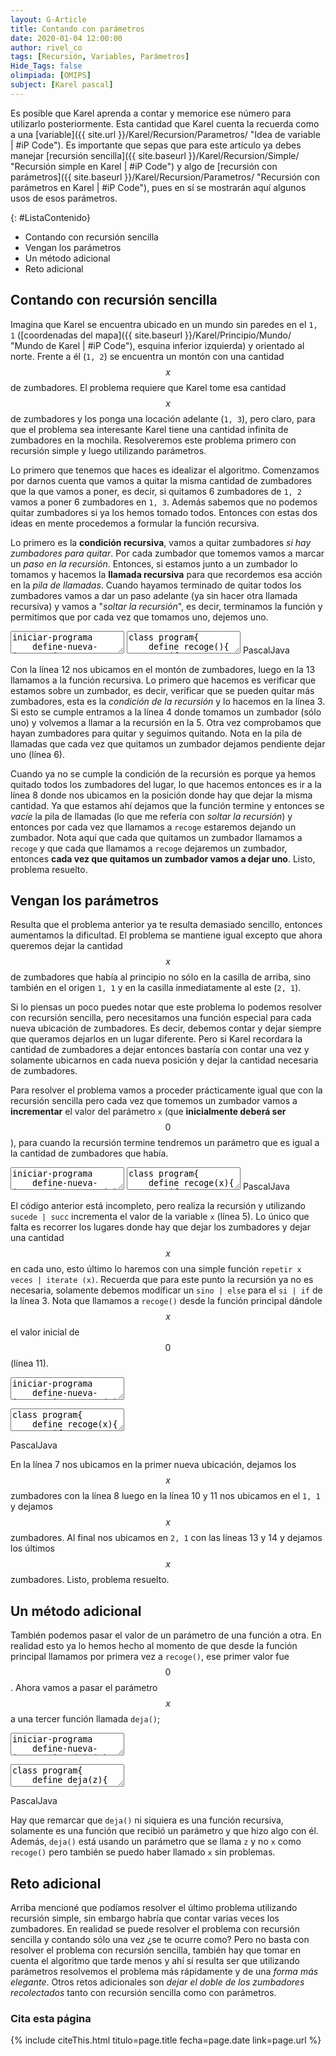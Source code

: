 ```yaml
---
layout: G-Article
title: Contando con parámetros
date: 2020-01-04 12:00:00
author: rivel_co
tags: [Recursión, Variables, Parámetros]
Hide_Tags: false
olimpiada: [OMIPS]
subject: [Karel pascal]
---
```


Es posible que Karel aprenda a contar y memorice ese número para utilizarlo posteriormente. Esta cantidad que Karel cuenta la recuerda como a una [variable]({{ site.url }}/Karel/Recursion/Parametros/ "Idea de variable &vert; #iP Code"). Es importante que sepas que para este artículo ya debes manejar [recursión sencilla]({{ site.baseurl }}/Karel/Recursion/Simple/ "Recursión simple en Karel &vert; #iP Code") y algo de [recursión con parámetros]({{ site.baseurl }}/Karel/Recursion/Parametros/ "Recursión con parámetros en Karel &vert; #iP Code"), pues en sí se mostrarán aquí algunos usos de esos parámetros.

{: #ListaContenido}
- Contando con recursión sencilla
- Vengan los parámetros
- Un método adicional
- Reto adicional

## Contando con recursión sencilla

Imagina que Karel se encuentra ubicado en un mundo sin paredes en el `1, 1` ([coordenadas del mapa]({{ site.baseurl }}/Karel/Principio/Mundo/ "Mundo de Karel &vert; #iP Code"), esquina inferior izquierda) y orientado al norte. Frente a él (`1, 2`) se encuentra un montón con una cantidad $$x$$ de zumbadores. El problema requiere que Karel tome esa cantidad $$x$$ de zumbadores y los ponga una locación adelante (`1, 3`), pero claro, para que el problema sea interesante Karel tiene una cantidad infinita de zumbadores en la mochila. Resolveremos este problema primero con recursión simple y luego utilizando parámetros.

Lo primero que tenemos que haces es idealizar el algoritmo. Comenzamos por darnos cuenta que vamos a quitar la misma cantidad de zumbadores que la que vamos a poner, es decir, si quitamos 6 zumbadores de `1, 2` vamos a poner 6 zumbadores en `1, 3`. Además sabemos que no podemos quitar zumbadores si ya los hemos tomado todos. Entonces con estas dos ideas en mente procedemos a formular la función recursiva.

Lo primero es la **condición recursiva**, vamos a quitar zumbadores *si hay zumbadores para quitar*. Por cada zumbador que tomemos vamos a marcar un *paso en la recursión*. Entonces, si estamos junto a un zumbador lo tomamos y hacemos la **llamada recursiva** para que recordemos esa acción en la *pila de llamadas*. Cuando hayamos terminado de quitar todos los zumbadores vamos a dar un paso adelante (ya sin hacer otra llamada recursiva) y vamos a "*soltar la recursión*", es decir, terminamos la función y permitimos que por cada vez que tomamos uno, dejemos uno.

<div class="karelBlock">
<textarea class="karelp">
iniciar-programa
    define-nueva-instruccion recoge como inicio
        si junto-a-zumbador entonces inicio
            coge-zumbador;
            recoge;
            deja-zumbador;
        fin sino inicio
            avanza;
        fin;
    fin;
    inicia-ejecucion
        avanza;
        recoge;
        apagate;
    termina-ejecucion
finalizar-programa</textarea>
<textarea class="karelj">
class program{
    define recoge(){
        if (nextToABeeper){
            pickbeeper();
            recoge();
            putbeeper();
        } else {
            move();
        }
    }
    program(){
        move();
        recoge();
        turnoff();
    }
}</textarea>
<span class="karelLabel KLPascal karelLabelSelected" labFor="karelp">Pascal</span><span class="karelLabel KLJava" labFor="karelj">Java</span>
</div>

Con la línea 12 nos ubicamos en el montón de zumbadores, luego en la 13 llamamos a la función recursiva. Lo primero que hacemos es verificar que estamos sobre un zumbador, es decir, verificar que se pueden quitar más zumbadores, esta es la *condición de la recursión* y lo hacemos en la línea 3. Si esto se cumple entramos a la línea 4 donde tomamos un zumbador (sólo uno) y volvemos a llamar a la recursión en la 5. Otra vez comprobamos que hayan zumbadores para quitar y seguimos quitando. Nota en la pila de llamadas que cada vez que quitamos un zumbador dejamos pendiente dejar uno (línea 6).

Cuando ya no se cumple la condición de la recursión es porque ya hemos quitado todos los zumbadores del lugar, lo que hacemos entonces es ir a la línea 8 donde nos ubicamos en la posición donde hay que dejar la misma cantidad. Ya que estamos ahí dejamos que la función termine y entonces se *vacíe* la pila de llamadas (lo que me refería con *soltar la recursión*) y entonces por cada vez que llamamos a `recoge` estaremos dejando un zumbador. Nota aquí que cada que quitamos un zumbador llamamos a `recoge` y que cada que llamamos a `recoge` dejaremos un zumbador, entonces **cada vez que quitamos un zumbador vamos a dejar uno**. Listo, problema resuelto.

## Vengan los parámetros

Resulta que el problema anterior ya te resulta demasiado sencillo, entonces aumentamos la dificultad. El problema se mantiene igual excepto que ahora queremos dejar la cantidad $$x$$ de zumbadores que había al principio no sólo en la casilla de arriba, sino también en el origen `1, 1` y en la casilla inmediatamente al este (`2, 1`).

Si lo piensas un poco puedes notar que este problema lo podemos resolver con recursión sencilla, pero necesitamos una función especial para cada nueva ubicación de zumbadores. Es decir, debemos contar y dejar siempre que queramos dejarlos en un lugar diferente. Pero si Karel recordara la cantidad de zumbadores a dejar entonces bastaría con contar una vez y solamente ubicarnos en cada nueva posición y dejar la cantidad necesaria de zumbadores.

Para resolver el problema vamos a proceder prácticamente igual que con la recursión sencilla pero cada vez que tomemos un zumbador vamos a **incrementar** el valor del parámetro `x` (que **inicialmente deberá ser** $$0$$), para cuando la recursión termine tendremos un parámetro que es igual a la cantidad de zumbadores que había.

<div class="karelBlock">
<textarea class="karelp">
iniciar-programa
    define-nueva-instruccion recoge(x) como inicio
        si junto-a-zumbador entonces inicio
            coge-zumbador;
            recoge(sucede(x));
        fin;
    fin;
    inicia-ejecucion
        avanza;
        recoge(0);
        apagate;
    termina-ejecucion
finalizar-programa</textarea>
<textarea class="karelj">
class program{
    define recoge(x){
        if (nextToABeeper){
            pickbeeper();
            recoge(succ(x));
        }
    }
    program(){
        move();
        recoge(0);
        turnoff();
    }
}</textarea>
<span class="karelLabel KLPascal karelLabelSelected" labFor="karelp">Pascal</span><span class="karelLabel KLJava" labFor="karelj">Java</span>
</div>

El código anterior está incompleto, pero realiza la recursión y utilizando `sucede | succ` incrementa el valor de la variable  `x` (línea 5). Lo único que falta es recorrer los lugares donde hay que dejar los zumbadores y dejar una cantidad $$x$$ en cada uno, esto último lo haremos con una simple función `repetir x veces | iterate (x)`. Recuerda que para este punto la recursión ya no es necesaria, solamente debemos modificar un `sino | else` para el `si | if` de la línea 3. Nota que llamamos a `recoge()` desde la función principal dándole $$x$$ el valor inicial de $$0$$ (línea 11).

<div class="karelBlock">
<textarea class="karelp">
iniciar-programa
    define-nueva-instruccion recoge(x) como inicio
        si junto-a-zumbador entonces inicio
            coge-zumbador;
            recoge(sucede(x));
        fin sino inicio
            avanza;
            repetir x veces deja-zumbador;

            mientras no-orientado-al-sur hacer gira-izquierda;
            mientras frente-libre hacer avanza;
            repetir x veces deja-zumbador;

            mientras no-orientado-al-este hacer gira-izquierda;
            avanza;
            repetir x veces deja-zumbador;
        fin;
    fin;
    inicia-ejecucion
        avanza;
        recoge(0);
        apagate;
    termina-ejecucion
finalizar-programa</textarea>
<textarea class="karelj">
class program{
    define recoge(x){
        if (nextToABeeper){
            pickbeeper();
            recoge(succ(x));
        } else {
            move();
            iterate (x) putbeeper();

            while (notFacingSouth) turnleft();
            while (frontIsClear) move();
            iterate (x) putbeeper();

            while (notFacingEast) turnleft();
            move();
            iterate (x) putbeeper();
        }
    }
    program(){
        move();
        recoge(0);
        turnoff();
    }
}</textarea>
<span class="karelLabel KLPascal karelLabelSelected" labFor="karelp">Pascal</span><span class="karelLabel KLJava" labFor="karelj">Java</span>
</div>

En la línea 7 nos ubicamos en la primer nueva ubicación, dejamos los $$x$$ zumbadores con la línea 8 luego en la línea 10 y 11 nos ubicamos en el `1, 1` y dejamos $$x$$ zumbadores. Al final nos ubicamos en `2, 1` con las líneas 13 y 14 y dejamos los últimos $$x$$ zumbadores. Listo, problema resuelto.

## Un método adicional

También podemos pasar el valor de un parámetro de una función a otra. En realidad esto ya lo hemos hecho al momento de que desde la función principal llamamos por primera vez a `recoge()`, ese primer valor fue $$0$$. Ahora vamos a pasar el parámetro $$x$$ a una tercer función llamada `deja()`;

<div class="karelBlock">
<textarea class="karelp">
iniciar-programa
    define-nueva-instruccion deja(z) como inicio
        avanza;
        repetir z veces deja-zumbador;

        mientras no-orientado-al-sur hacer gira-izquierda;
        mientras frente-libre hacer avanza;
        repetir z veces deja-zumbador;

        mientras no-orientado-al-este hacer gira-izquierda;
        avanza;
        repetir z veces deja-zumbador;
    fin;
    define-nueva-instruccion recoge(x) como inicio
        si junto-a-zumbador entonces inicio
            coge-zumbador;
            recoge(sucede(x));
        fin sino inicio
            deja(x);
        fin;
    fin;
    inicia-ejecucion
        avanza;
        recoge(0);
        apagate;
    termina-ejecucion
finalizar-programa</textarea>
<textarea class="karelj">
class program{
    define deja(z){
        move();
        iterate (z) putbeeper();

        while (notFacingSouth) turnleft();
        while (frontIsClear) move();
        iterate (z) putbeeper();

        while (notFacingEast) turnleft();
        move();
        iterate (z) putbeeper();
    }
    define recoge(x){
        if (nextToABeeper){
            pickbeeper();
            recoge(succ(x));
        } else {
            deja(x);
        }
    }
    program(){
        move();
        recoge(0);
        turnoff();
    }
}</textarea>
<span class="karelLabel KLPascal karelLabelSelected" labFor="karelp">Pascal</span><span class="karelLabel KLJava" labFor="karelj">Java</span>
</div>

Hay que remarcar que `deja()` ni siquiera es una función recursiva, solamente es una función que recibió un parámetro y que hizo algo con él. Además, `deja()` está usando un parámetro que se llama `z` y no `x` como `recoge()` pero también se puedo haber llamado `x` sin problemas.

## Reto adicional

Arriba mencioné que podíamos resolver el último problema utilizando recursión simple, sin embargo habría que contar varias veces los zumbadores. En realidad se puede resolver el problema con recursión sencilla y contando sólo una vez <span>¿se te ocurre como?</span> Pero no basta con resolver el problema con recursión sencilla, también hay que tomar en cuenta el algoritmo que tarde menos y ahí sí resulta ser que utilizando parámetros resolvemos el problema más rápidamente y de una *forma más elegante*. Otros retos adicionales son *dejar el doble de los zumbadores recolectados* tanto con recursión sencilla como con parámetros.

### Cita esta página

{% include citeThis.html titulo=page.title fecha=page.date link=page.url %}